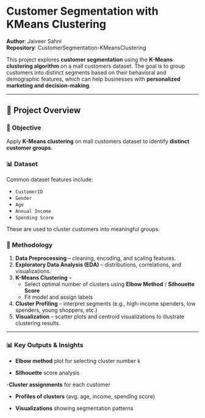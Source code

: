 # Customer Segmentation with KMeans Clustering

**Author**: Jaiveer Sahni  
**Repository**: CustomerSegmentation-KMeansClustering  

This project explores **customer segmentation** using the **K-Means clustering algorithm** on a mall customers dataset. The goal is to group customers into distinct segments based on their behavioral and demographic features, which can help businesses with **personalized marketing and decision-making**.

---
## 🧠 Project Overview

### 🎯 Objective
Apply **K-Means clustering** on mall customers dataset to identify **distinct customer groups**.

### 📊 Dataset
Common dataset features include:
- `CustomerID`
- `Gender`
- `Age`
- `Annual Income`
- `Spending Score`

These are used to cluster customers into meaningful groups.

### 🔎 Methodology
1. **Data Preprocessing** – cleaning, encoding, and scaling features.  
2. **Exploratory Data Analysis (EDA)** – distributions, correlations, and visualizations.  
3. **K-Means Clustering** –  
   - Select optimal number of clusters using **Elbow Method** / **Silhouette Score**  
   - Fit model and assign labels  
4. **Cluster Profiling** – interpret segments (e.g., high-income spenders, low spenders, young shoppers, etc.)  
5. **Visualization** – scatter plots and centroid visualizations to illustrate clustering results.  

---

### 📊 Key Outputs & Insights

- **Elbow method** plot for selecting cluster number k

- **Silhouette** score analysis

-**Cluster assignments** for each customer

- **Profiles of clusters** (avg. age, income, spending score)

- **Visualizations** showing segmentation patterns
